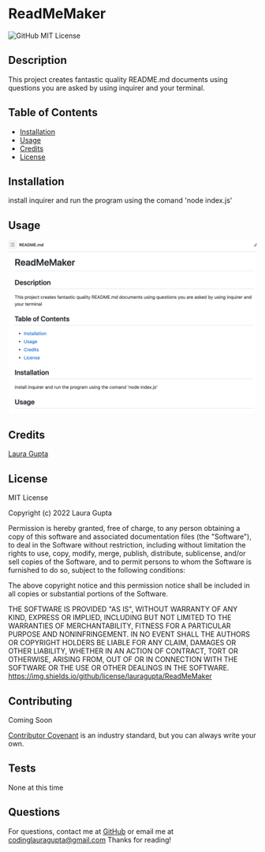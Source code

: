 # ReadMeMaker  

![GitHub MIT License](https://img.shields.io/badge/license-MIT-blue)

## Description  

This project creates fantastic quality README.md documents using questions you are asked by using inquirer and your terminal.  

## Table of Contents   

* [Installation](#installation)
* [Usage](#usage)
* [Credits](#credits)
* [License](#license)

## Installation

install inquirer and run the program using the comand 'node index.js'

## Usage 

![photo of ReadMe using ReadMeMaker](assets/screenshot.png)

## Credits
[Laura Gupta](https://github.com/lauragupta)

## License
MIT License

Copyright (c) 2022 Laura Gupta

Permission is hereby granted, free of charge, to any person obtaining a copy
of this software and associated documentation files (the "Software"), to deal
in the Software without restriction, including without limitation the rights
to use, copy, modify, merge, publish, distribute, sublicense, and/or sell
copies of the Software, and to permit persons to whom the Software is
furnished to do so, subject to the following conditions:

The above copyright notice and this permission notice shall be included in all
copies or substantial portions of the Software.

THE SOFTWARE IS PROVIDED "AS IS", WITHOUT WARRANTY OF ANY KIND, EXPRESS OR
IMPLIED, INCLUDING BUT NOT LIMITED TO THE WARRANTIES OF MERCHANTABILITY,
FITNESS FOR A PARTICULAR PURPOSE AND NONINFRINGEMENT. IN NO EVENT SHALL THE
AUTHORS OR COPYRIGHT HOLDERS BE LIABLE FOR ANY CLAIM, DAMAGES OR OTHER
LIABILITY, WHETHER IN AN ACTION OF CONTRACT, TORT OR OTHERWISE, ARISING FROM,
OUT OF OR IN CONNECTION WITH THE SOFTWARE OR THE USE OR OTHER DEALINGS IN THE
SOFTWARE.
https://img.shields.io/github/license/lauragupta/ReadMeMaker

## Contributing
Coming Soon

[Contributor Covenant](https://www.contributor-covenant.org/) is an industry standard, but you can always write your own.

## Tests

None at this time

## Questions 
For questions, contact me at [GitHub](https://github.com/lauragupta) or email me at <codinglauragupta@gmail.com>
Thanks for reading!